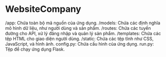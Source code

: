 # WebsiteCompany
/app: Chứa toàn bộ mã nguồn của ứng dụng.
/models: Chứa các định nghĩa mô hình dữ liệu, như người dùng và sản phẩm.
/routes: Chứa các tuyến đường cho API, xử lý đăng nhập và quản lý sản phẩm.
/templates: Chứa các tệp HTML cho giao diện người dùng.
/static: Chứa các tệp tĩnh như CSS, JavaScript, và hình ảnh.
config.py: Chứa cấu hình của ứng dụng.
run.py: Tệp để chạy ứng dụng Flask.
